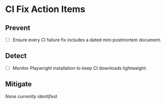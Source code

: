 # CI Fix Action Items

## Prevent
- [ ] Ensure every CI failure fix includes a dated mini postmortem document.

## Detect
- [ ] Monitor Playwright installation to keep CI downloads lightweight.

## Mitigate
_None currently identified._
